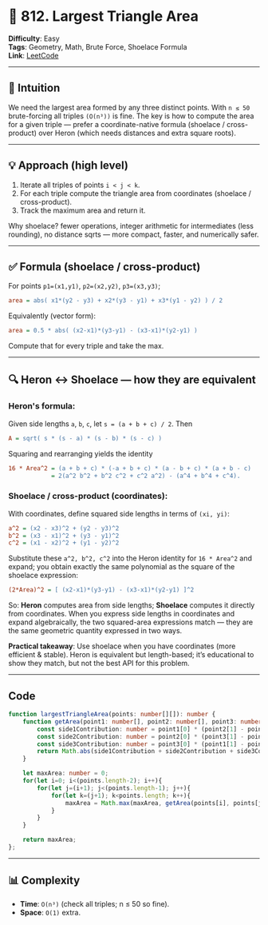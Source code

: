 # 🧩 812. Largest Triangle Area

**Difficulty**: Easy   
**Tags**: Geometry, Math, Brute Force, Shoelace Formula   
**Link**: [LeetCode](https://leetcode.com/problems/largest-triangle-area/description)   

---

## 🧠 Intuition

We need the largest area formed by any three distinct points. With `n ≤ 50` brute-forcing all triples `(O(n³))` is fine. The key is how to compute the area for a given triple — prefer a coordinate-native formula (shoelace / cross-product) over Heron (which needs distances and extra square roots).

---

## 💡 Approach (high level)

1. Iterate all triples of points `i < j < k`.
2. For each triple compute the triangle area from coordinates (shoelace / cross-product).
3. Track the maximum area and return it.

Why shoelace? fewer operations, integer arithmetic for intermediates (less rounding), no distance sqrts — more compact, faster, and numerically safer.

---

## ✅ Formula (shoelace / cross-product)

For points `p1=(x1,y1)`, `p2=(x2,y2)`, `p3=(x3,y3)`;

```ini
area = abs( x1*(y2 - y3) + x2*(y3 - y1) + x3*(y1 - y2) ) / 2
```

Equivalently (vector form):

```ini
area = 0.5 * abs( (x2-x1)*(y3-y1) - (x3-x1)*(y2-y1) )
```

Compute that for every triple and take the max.

---

## 🔍 Heron ↔ Shoelace — how they are equivalent

### Heron's formula:
Given side lengths `a`, `b`, `c`, let `s = (a + b + c) / 2`. Then

```ini
A = sqrt( s * (s - a) * (s - b) * (s - c) )
```

Squaring and rearranging yields the identity

```ini
16 * Area^2 = (a + b + c) * (-a + b + c) * (a - b + c) * (a + b - c)
            = 2(a^2 b^2 + b^2 c^2 + c^2 a^2) - (a^4 + b^4 + c^4).
```

### Shoelace / cross-product (coordinates):
With coordinates, define squared side lengths in terms of `(xi, yi)`:

```ini
a^2 = (x2 - x3)^2 + (y2 - y3)^2
b^2 = (x3 - x1)^2 + (y3 - y1)^2
c^2 = (x1 - x2)^2 + (y1 - y2)^2
```

Substitute these `a^2, b^2, c^2` into the Heron identity for `16 * Area^2` and expand; you obtain exactly the same polynomial as the square of the shoelace expression:

```ini
(2*Area)^2 = [ (x2-x1)*(y3-y1) - (x3-x1)*(y2-y1) ]^2
```

So: **Heron** computes area from side lengths; **Shoelace** computes it directly from coordinates. When you express side lengths in coordinates and expand algebraically, the two squared-area expressions match — they are the same geometric quantity expressed in two ways.

**Practical takeaway**: Use shoelace when you have coordinates (more efficient & stable). Heron is equivalent but length-based; it’s educational to show they match, but not the best API for this problem.

---

## Code

```typescript []
function largestTriangleArea(points: number[][]): number {
    function getArea(point1: number[], point2: number[], point3: number[]): number{
        const side1Contribution: number = point1[0] * (point2[1] - point3[1]);
        const side2Contribution: number = point2[0] * (point3[1] - point1[1]);
        const side3Contribution: number = point3[0] * (point1[1] - point2[1]);
        return Math.abs(side1Contribution + side2Contribution + side3Contribution) / 2;
    }

    let maxArea: number = 0;
    for(let i=0; i<(points.length-2); i++){
        for(let j=(i+1); j<(points.length-1); j++){
            for(let k=(j+1); k<points.length; k++){
                maxArea = Math.max(maxArea, getArea(points[i], points[j], points[k]));
            }
        }
    }

    return maxArea;
};
```

---

## 📊 Complexity

- **Time**: `O(n³)` (check all triples; n ≤ 50 so fine).
- **Space**: `O(1)` extra.


